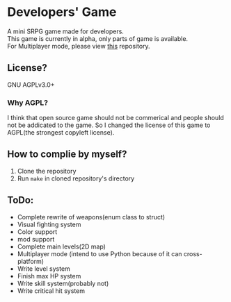# Developers' Game
A mini SRPG game made for developers.  
This game is currently in alpha, only parts of game is available.  
For Multiplayer mode, please view [this](https://githubfast.com/g1thubhack3r/DevelopersGameMultiplayer) repository.  
## License?
GNU AGPLv3.0+
### Why AGPL?
I think that open source game should not be commerical and people should not be addicated to the game.
So I changed the license of this game to AGPL(the strongest copyleft license).
## How to complie by myself?
1. Clone the repository
2. Run `make` in cloned repository's directory
## ToDo:
- Complete rewrite of weapons(enum class to struct)
- Visual fighting system
- Color support
- mod support
- Complete main levels(2D map)
- Multiplayer mode (intend to use Python because of it can cross-platform)
- Write level system
- Finish max HP system
- Write skill system(probably not)
- Write critical hit system
